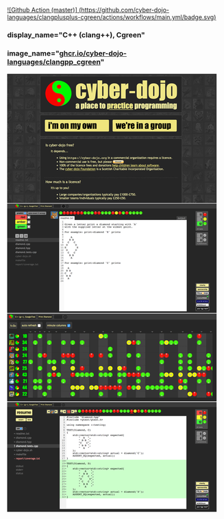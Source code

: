 [![Github Action (master)] (https://github.com/cyber-dojo-languages/clangplusplus-cgreen/actions/workflows/main.yml/badge.svg)](https://github.com/cyber-dojo-languages/clangplusplus-cgreen/actions)

### display_name="C++ (clang++), Cgreen"
### image_name="[ghcr.io/cyber-dojo-languages/clangpp_cgreen](https://github.com/cyber-dojo-languages/clangplusplus-cgreen/pkgs/container/clangplusplus_cgreen)"

![cyber-dojo.org home page](https://github.com/cyber-dojo/cyber-dojo/blob/master/shared/home_page_snapshot.png)
